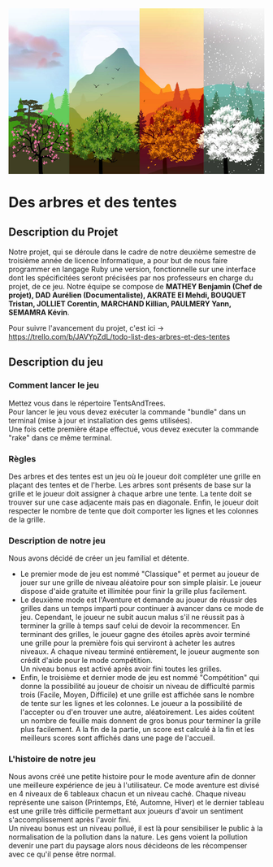 ﻿<img src="./Assets/Autres/ImgPresentation.jpg" width="1500" align="center">

# Des arbres et des tentes

## Description du Projet


Notre projet, qui se déroule dans le cadre de notre deuxième semestre de troisième année de licence Informatique, a pour but de nous faire programmer en langage Ruby une version, fonctionnelle sur une interface dont les spécificitées seront précisées par nos professeurs en charge du projet, de ce jeu. Notre équipe se compose de **MATHEY Benjamin (Chef de projet), DAD Aurélien (Documentaliste), AKRATE El Mehdi, BOUQUET Tristan, JOLLIET Corentin, MARCHAND Killian, PAULMERY Yann, SEMAMRA Kévin**.<br/>

Pour suivre l'avancement du projet, c'est ici -> https://trello.com/b/JAVYpZdL/todo-list-des-arbres-et-des-tentes


## Description du jeu

### Comment lancer le jeu
Mettez vous dans le répertoire TentsAndTrees. </br>
Pour lancer le jeu vous devez exécuter la commande "bundle" dans un terminal (mise à jour et installation des gems utilisées). </br>
Une fois cette première étape effectué, vous devez executer la commande "rake" dans ce même terminal. </br>

### Règles
Des arbres et des tentes est un jeu où le joueur doit compléter une grille en plaçant des tentes et de l'herbe. Les arbres sont présents de base sur la grille et le joueur doit assigner à chaque arbre une tente. La tente doit se trouver sur une case adjacente mais pas en diagonale. Enfin, le joueur doit respecter le nombre de tente que doit comporter les lignes et les colonnes de la grille.<br/>

### Description de notre jeu
Nous avons décidé de créer un jeu familial et détente. <br/>
- Le premier mode de jeu est nommé "Classique" et permet au joueur de jouer sur une grille de niveau aléatoire pour son simple plaisir. Le joueur dispose d'aide gratuite et illimitée pour finir la grille plus facilement.<br/>
- Le deuxième mode est l'Aventure et demande au joueur de réussir des grilles dans un temps imparti pour continuer à avancer dans ce mode de jeu. Cependant, le joueur ne subit aucun malus s'il ne réussit pas à terminer la grille à temps sauf celui de devoir la recommencer. En terminant des grilles, le joueur gagne des étoiles après avoir terminé une grille pour la première fois qui serviront à acheter les autres niveaux. A chaque niveau terminé entièrement, le joueur augmente son crédit d'aide pour le mode compétition.<br/>
  Un niveau bonus est activé après avoir fini toutes les grilles.<br/>
- Enfin, le troisième et dernier mode de jeu est nommé "Compétition" qui donne la possibilité au joueur de choisir un niveau de difficulté parmis trois (Facile, Moyen, Difficile) et une grille est affichée sans le nombre de tente sur les lignes et les colonnes. Le joueur a la possibilité de l'accepter ou d'en trouver une autre, aléatoirement. Les aides coûtent un nombre de feuille mais donnent de gros bonus pour terminer la grille plus facilement. A la fin de la partie, un score est calculé à la fin et les meilleurs scores sont affichés dans une page de l'accueil.<br/>

### L'histoire de notre jeu
Nous avons créé une petite histoire pour le mode aventure afin de donner une meilleure expérience de jeu à l'utilisateur. Ce mode aventure est divisé en 4 niveaux de 6 tableaux chacun et un niveau caché. Chaque niveau représente une saison (Printemps, Eté, Automne, Hiver) et le dernier tableau est une grille très difficile permettant aux joueurs d'avoir un sentiment s'accomplissement après l'avoir fini.<br/>
Un niveau bonus est un niveau pollué, il est là pour sensibiliser le public à la normalisation de la pollution dans la nature. Les gens voient la pollution devenir une part du paysage alors nous décideons de les récompenser avec ce qu'il pense être normal.<br/>
